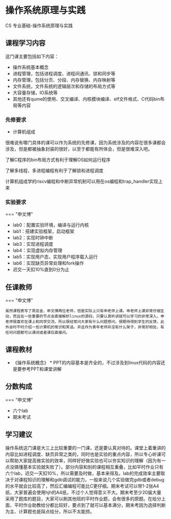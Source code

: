 # 操作系统原理与实践
<div class="badges">
<span class="badge cs-badge">CS 专业基础-操作系统原理与实践</span>
</div>

## 课程学习内容

这门课主要包括如下内容：

* 操作系统基本概念
* 进程管理，包括进程调度、进程间通讯、锁和同步等
* 内存管理，包括分页、分段、内存替换、内存映射等
* 文件系统，文件系统的逻辑层次和存储的布局方式等
* 大容量存储，IO系统等
* 其他还有qume的使用、交叉编译、内核模块编译、elf文件格式、C代码bin布局等内容

### 先修要求

* 计算机组成

很难说有哪门具体的课可以作为系统的先修课，因为系统涉及的内容在很多课都会涉及，但是都被抽象封装的很好，以至于都能有所体会，但是很难深入吧。

了解C程序的bin布局方式有利于理解OS如何运行程序

了解多线程、多进程编程有利于了解锁和进程调度

计算机组成学的riscv编程和中断异常机制可以用在os编程和trap_handler实现上来

### 实验要求

=== "申文博"

* lab0：配置实验环境，编译与运行内核
* lab1：搭建实验框架，启动框架
* lab2：实现时钟中断
* lab3：实现进程调度
* lab4：实现虚拟内存管理
* lab5：实现用户态，实现用户程序载入运行
* lab6：实现缺页异常处理和fork操作
* 迟交一天扣10%直到0分为止

## 任课教师

=== "申文博"

    虽然课程表写了周亚金、申文博两位老师，但是实际上只有申老师上课。申老师上课非常仔细生动，而且在一些重要的节点会直接解析linux的源码，只要认真听讲就可以学习的非常深入。申老师很喜欢在课上和同学交流，所以很经常问大家有什么问题想问，很期待得到学生的反馈，此外会时不时介绍一些计算机的常识和笑话。并且作为青年老师并没有什么架子，非常好相处，有任何问题都可以课间或者课后直接问。

## 课程教材

* 《操作系统概念》 *
PPT的内容基本是齐全的，不过涉及到linux代码的内容还是要参考PPT和课堂讲解

## 分数构成

=== "申文博"

  * 六个lab
  * 期末考试

## 学习建议

操作系统这门课是大三上比较重要的一门课，还是要认真对待的。课堂上着重讲的内容比如进程调度、缺页异常之类的，同时也是实验的重点内容，所以专心听课可以帮助大家提高做实验的效率，同样好好做实验也可以夯实知识的理解（因为有一点没搞懂基本实验就失败了）。部分内容和别的课程相互重叠，比如平时作业只有六个lab，迟交一天扣10%，所以需要及时做，基本来得及。lab的完成效率主要取决于对课程知识的理解和gdb调试的能力，一般来说几个实验做完gdb或者debug的水平就会比较高了，然后汇编编程可能比C更仔细。期末考试可以带1-2张A4纸，大家普遍会使用hjh的A4纸，不过个人觉得意义不大。期末考至少20届大量采用了题库的题目，大家可以刷其他班的平时作业题，会有很多的原题。在给分上面，平时作业助教给分都比较好，要点到了就可以基本满分，期末考因为选择判断为主、计算题也是踩点给分，所以不太能捞。
